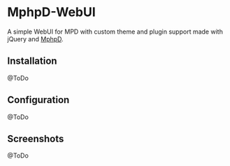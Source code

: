 # MphpD-WebUI

A simple WebUI for MPD with custom theme and plugin support made with jQuery and [MphpD](https://github.com/FloFaber/MphpD).

## Installation
@ToDo

## Configuration
@ToDo

## Screenshots
@ToDo

